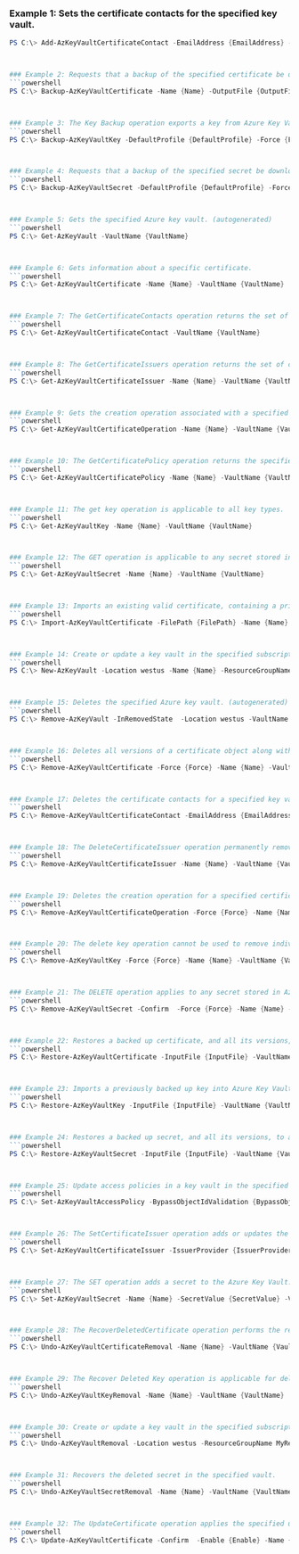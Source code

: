 
### Example 1: Sets the certificate contacts for the specified key vault.
```powershell
PS C:\> Add-AzKeyVaultCertificateContact -EmailAddress {EmailAddress} -VaultName {VaultName}



### Example 2: Requests that a backup of the specified certificate be downloaded to the client.
```powershell
PS C:\> Backup-AzKeyVaultCertificate -Name {Name} -OutputFile {OutputFile} -VaultName {VaultName}



### Example 3: The Key Backup operation exports a key from Azure Key Vault in a protected form.
```powershell
PS C:\> Backup-AzKeyVaultKey -DefaultProfile {DefaultProfile} -Force {Force} -Name {Name} -OutputFile {OutputFile} -VaultName {VaultName}



### Example 4: Requests that a backup of the specified secret be downloaded to the client.
```powershell
PS C:\> Backup-AzKeyVaultSecret -DefaultProfile {DefaultProfile} -Force {Force} -Name {Name} -OutputFile {OutputFile} -VaultName {VaultName}



### Example 5: Gets the specified Azure key vault. (autogenerated)
```powershell
PS C:\> Get-AzKeyVault -VaultName {VaultName}



### Example 6: Gets information about a specific certificate.
```powershell
PS C:\> Get-AzKeyVaultCertificate -Name {Name} -VaultName {VaultName}



### Example 7: The GetCertificateContacts operation returns the set of certificate contact resources in the specified key vault.
```powershell
PS C:\> Get-AzKeyVaultCertificateContact -VaultName {VaultName}



### Example 8: The GetCertificateIssuers operation returns the set of certificate issuer resources in the specified key vault.
```powershell
PS C:\> Get-AzKeyVaultCertificateIssuer -Name {Name} -VaultName {VaultName}



### Example 9: Gets the creation operation associated with a specified certificate.
```powershell
PS C:\> Get-AzKeyVaultCertificateOperation -Name {Name} -VaultName {VaultName}



### Example 10: The GetCertificatePolicy operation returns the specified certificate policy resources in the specified key vault.
```powershell
PS C:\> Get-AzKeyVaultCertificatePolicy -Name {Name} -VaultName {VaultName}



### Example 11: The get key operation is applicable to all key types.
```powershell
PS C:\> Get-AzKeyVaultKey -Name {Name} -VaultName {VaultName}



### Example 12: The GET operation is applicable to any secret stored in Azure Key Vault.
```powershell
PS C:\> Get-AzKeyVaultSecret -Name {Name} -VaultName {VaultName}



### Example 13: Imports an existing valid certificate, containing a private key, into Azure Key Vault.
```powershell
PS C:\> Import-AzKeyVaultCertificate -FilePath {FilePath} -Name {Name} -Password {Password} -VaultName {VaultName}



### Example 14: Create or update a key vault in the specified subscription. (autogenerated)
```powershell
PS C:\> New-AzKeyVault -Location westus -Name {Name} -ResourceGroupName MyResourceGroup



### Example 15: Deletes the specified Azure key vault. (autogenerated)
```powershell
PS C:\> Remove-AzKeyVault -InRemovedState  -Location westus -VaultName {VaultName}



### Example 16: Deletes all versions of a certificate object along with its associated policy.
```powershell
PS C:\> Remove-AzKeyVaultCertificate -Force {Force} -Name {Name} -VaultName {VaultName}



### Example 17: Deletes the certificate contacts for a specified key vault certificate.
```powershell
PS C:\> Remove-AzKeyVaultCertificateContact -EmailAddress {EmailAddress} -VaultName {VaultName}



### Example 18: The DeleteCertificateIssuer operation permanently removes the specified certificate issuer from the vault.
```powershell
PS C:\> Remove-AzKeyVaultCertificateIssuer -Name {Name} -VaultName {VaultName}



### Example 19: Deletes the creation operation for a specified certificate that is in the process of being created.
```powershell
PS C:\> Remove-AzKeyVaultCertificateOperation -Force {Force} -Name {Name} -VaultName {VaultName}



### Example 20: The delete key operation cannot be used to remove individual versions of a key.
```powershell
PS C:\> Remove-AzKeyVaultKey -Force {Force} -Name {Name} -VaultName {VaultName}



### Example 21: The DELETE operation applies to any secret stored in Azure Key Vault.
```powershell
PS C:\> Remove-AzKeyVaultSecret -Confirm  -Force {Force} -Name {Name} -VaultName {VaultName}



### Example 22: Restores a backed up certificate, and all its versions, to a vault.
```powershell
PS C:\> Restore-AzKeyVaultCertificate -InputFile {InputFile} -VaultName {VaultName}



### Example 23: Imports a previously backed up key into Azure Key Vault, restoring the key, its key identifier, attributes and access control policies.
```powershell
PS C:\> Restore-AzKeyVaultKey -InputFile {InputFile} -VaultName {VaultName}



### Example 24: Restores a backed up secret, and all its versions, to a vault.
```powershell
PS C:\> Restore-AzKeyVaultSecret -InputFile {InputFile} -VaultName {VaultName}



### Example 25: Update access policies in a key vault in the specified subscription. (autogenerated)
```powershell
PS C:\> Set-AzKeyVaultAccessPolicy -BypassObjectIdValidation {BypassObjectIdValidation} -ObjectId {ObjectId} -PermissionsToSecrets {PermissionsToSecrets} -VaultName {VaultName}



### Example 26: The SetCertificateIssuer operation adds or updates the specified certificate issuer.
```powershell
PS C:\> Set-AzKeyVaultCertificateIssuer -IssuerProvider {IssuerProvider} -Name {Name} -VaultName {VaultName}



### Example 27: The SET operation adds a secret to the Azure Key Vault.
```powershell
PS C:\> Set-AzKeyVaultSecret -Name {Name} -SecretValue {SecretValue} -VaultName {VaultName}



### Example 28: The RecoverDeletedCertificate operation performs the reversal of the Delete operation.
```powershell
PS C:\> Undo-AzKeyVaultCertificateRemoval -Name {Name} -VaultName {VaultName}



### Example 29: The Recover Deleted Key operation is applicable for deleted keys in soft-delete enabled vaults.
```powershell
PS C:\> Undo-AzKeyVaultKeyRemoval -Name {Name} -VaultName {VaultName}



### Example 30: Create or update a key vault in the specified subscription. (autogenerated)
```powershell
PS C:\> Undo-AzKeyVaultRemoval -Location westus -ResourceGroupName MyResourceGroup -VaultName {VaultName}



### Example 31: Recovers the deleted secret in the specified vault.
```powershell
PS C:\> Undo-AzKeyVaultSecretRemoval -Name {Name} -VaultName {VaultName}



### Example 32: The UpdateCertificate operation applies the specified update on the given certificate; the only elements updated are the certificate's attributes.
```powershell
PS C:\> Update-AzKeyVaultCertificate -Confirm  -Enable {Enable} -Name {Name} -VaultName {VaultName} -Version {Version}


